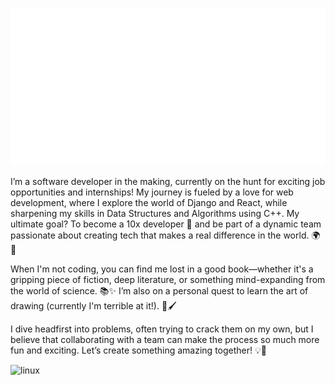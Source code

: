![](pvt_img/img.svg)

I’m a software developer in the making, currently on the hunt for exciting job opportunities and internships! My journey is fueled by a love for web development, where I explore the world of Django and React, while sharpening my skills in Data Structures and Algorithms using C++. My ultimate goal? To become a 10x developer 👀 and be part of a dynamic team passionate about creating tech that makes a real difference in the world. 🌍🚀

When I'm not coding, you can find me lost in a good book—whether it's a gripping piece of fiction, deep literature, or something mind-expanding from the world of science. 📚✨ I’m also on a personal quest to learn the art of drawing (currently I'm terrible at it!). 🎨🖌️

I dive headfirst into problems, often trying to crack them on my own, but I believe that collaborating with a team can make the process so much more fun and exciting. Let’s create something amazing together! 💡🤝<html>
    <div>
        <img width="30" height="34" src="https://img.icons8.com/color/48/linux--v1.png" alt="linux"/>
    </div>
</html>

